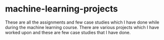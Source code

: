 # machine-learning-projects
These are all the assignments and few case studies which I have done while during the machine learning course.
There are various projects which I have worked upon and these are few case studies that I have done.

